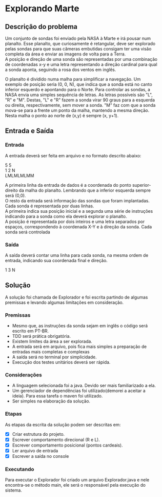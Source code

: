 # Explorando Marte

## Descrição do problema

Um conjunto de sondas foi enviado pela NASA à Marte e irá pousar num planalto. Esse planalto, que curiosamente é retangular, deve ser explorado pelas sondas para que suas câmeras embutidas consigam ter uma visão completa da área e enviar as imagens de volta para a Terra.\
A posição e direção de uma sonda são representadas por uma combinação de coordenadas x-y e uma letra representando a direção cardinal para qual a sonda aponta, seguindo a rosa dos ventos em inglês.

O planalto é dividido numa malha para simplificar a navegação. Um exemplo de posição seria (0, 0, N), que indica que a sonda está no canto inferior esquerdo e apontando para o Norte.
Para controlar as sondas, a NASA envia uma simples sequência de letras. As letras possíveis são "L", "R" e "M". Destas, "L" e "R" fazem a sonda virar 90 graus para a esquerda ou direita, respectivamente, sem mover a sonda. "M" faz com que a sonda mova-se para a frente um ponto da malha, mantendo a mesma direção.
Nesta malha o ponto ao norte de (x,y) é sempre (x, y+1).

## Entrada e Saída

### Entrada

A entrada deverá ser feita em arquivo e no formato descrito abaixo:

5 5\
1 2 N\
LMLMLMLMM

A primeira linha da entrada de dados é a coordenada do ponto superior-direito da malha do planalto. Lembrando que a inferior esquerda sempre será (0,0).\
O resto da entrada será informação das sondas que foram implantadas. Cada sonda é representada por duas linhas.\
A primeira indica sua posição inicial e a segunda uma série de instruções indicando para a sonda como ela deverá explorar o planalto.\
A posição é representada por dois inteiros e uma letra separados por espaços, correspondendo à coordenada X-Y e à direção da sonda. Cada sonda será controlada 

### Saída

A saída deverá contar uma linha para cada sonda, na mesma ordem de entrada, indicando sua coordenada final e direção.

1 3 N

## Solução

A solução foi chamada de Explorador e foi escrita partindo de algumas premissas e levando algumas limitações em consideração. 

### Premissas 

* Mesmo que, as instruções da sonda sejam em inglês o código será escrito em PT-BR.
* TDD será prática obrigatória.
* Existem limites da área a ser explorada. 
* A entrada será em arquivo, pois fica mais simples a preparação de entradas mais completas e complexas
* A saída será no terminal por simplicidade.
* Execução dos testes unitários deverá ser rápida. 

### Considerações

* A linguagem selecionada foi a java. Devido ser mais familiarizado a ela.
* Um gerenciador de dependências foi utilizado(demorei a aceitar a ideia). Para essa tarefa o maven foi utilizado.
* Ser simples na elaboração da solução.

### Etapas

As etapas da escrita da solução podem ser descritas em:

- [x] Criar estrutura do projeto.
- [x] Escrever comportamento direcional (R e L).
- [x] Escrever comportamento posicional (pontos cardeais).
- [x] Ler arquivo de entrada
- [x] Escrever a saída no console

### Executando

Para executar o Explorador foi criado um arquivo Explorador.java e nele encontra-se o método main, 
ele será o responsável pela execução do sistema.